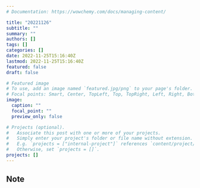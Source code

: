 ```yaml
---
# Documentation: https://wowchemy.com/docs/managing-content/

title: "20221126"
subtitle: ""
summary: ""
authors: []
tags: []
categories: []
date: 2022-11-25T15:16:40Z
lastmod: 2022-11-25T15:16:40Z
featured: false
draft: false

# Featured image
# To use, add an image named `featured.jpg/png` to your page's folder.
# Focal points: Smart, Center, TopLeft, Top, TopRight, Left, Right, BottomLeft, Bottom, BottomRight.
image:
  caption: ""
  focal_point: ""
  preview_only: false

# Projects (optional).
#   Associate this post with one or more of your projects.
#   Simply enter your project's folder or file name without extension.
#   E.g. `projects = ["internal-project"]` references `content/project/deep-learning/index.md`.
#   Otherwise, set `projects = []`.
projects: []
---
```


## Note

